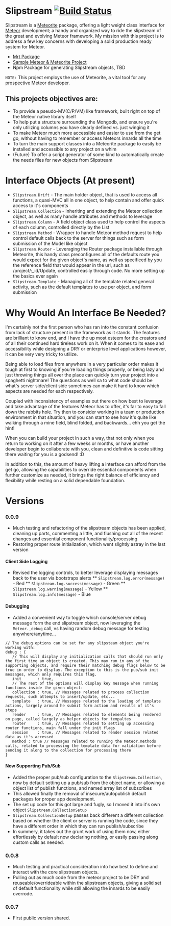 # Slipstream [![Build Status](https://travis-ci.org/kneath/kss.png)](https://travis-ci.org/blitzcodes/slipstream-mrt)

Slipstream is a [Meteorite](https://github.com/oortcloud/meteorite) package, offering a light weight class interface for [Meteor](http://meteor.com/) development; a handy and organized way to ride the slipstream of the great and evolving Meteor framework. My mission with this project is to address a few key concerns with developing a solid production ready system for Meteor.

* [Mrt Package](https://github.com/blitzcodes/slipstream-mrt)
* [Sample Meteor & Meteorite Project](https://github.com/blitzcodes/slipstream-prj)
* Npm Package for generating Slipstream objects, TBD

`NOTE:` This project employs the use of Meteorite, a vital tool for any prospective Meteor developer.

## This projects objectives are:

* To provide a pseudo-MV(C/P/VM) like framework, built right on top of the Meteor native library itself
* To help put a structure surrounding the Mongodb, and ensure you're only utilizing columns you have clearly defined vs. just winging it
* To make Meteor much more accessible and easier to use from the get go, without having to remember or access Meteors innards all the time
* To turn the main support classes into a Meteorite package to easily be installed and accessible to any project on a whim
* (Future) To offer a script generator of some kind to automatically create the needs files for new objects from Slipstream

# Interface Objects (At present)
* `Slipstream.Drift` - The main holder object, that is used to access all functions, a quasi-MVC all in one object, to help contain and offer quick access to it's components
* `Slipstream.Collection` - Inheriting and extending the Meteor collection object, as well as many handle attributes and methods to leverage
* `Slipstream.Column` - A field object class used to help control the aspects of each column, controlled directly by the List
* `Slipstream.Method` - Wrapper to handle Meteor method request to help control default calls back to the server for things such as form submission of the Model like object
* `Slipstream.Router` - Leveraging the Router package installable through Meteorite, this handy class preconfigures all of the defaults route you would expect for the given object's name, as well as specificed by you the reference field that would appear in the url, such as /project/:_id/Update, controlled easily through code. No more setting up the basics ever again
* `Slipstream.Template` - Managing all of the template related general activity, such as the default templates to use per object, and form submission

# Why Would An Interface Be Needed?
I'm certainly not the first person who has ran into the constant confusion from lack of structure present in the framework as it stands. The features are brilliant to know end, and I have the up most esteem for the creators and of all their continued hard tireless work on it.  When it comes to its ease and accessibility while designing a DRY or enterprise level applications however, it can be very very tricky to utilize.

Being able to load files from anywhere in a very particular order makes it tough at first to knowing if you're loading things properly, or being lazy and just throwing things all over the place can quickly turn your project into a spaghetti nightmare! The questions as well sa to what code should be what's server side/client side sometimes can make it hard to know which aspects are needed for each respectively.

Coupled with inconsistency of examples out there on how best to leverage and take advantage of the features Meteor has to offer, it's far to easy to fall down the rabbits hole.  Try then to consider working in a team or production environment in that situation, and you can start to see how it's quite like walking through a mine field, blind folded, and backwards... ehh you get the hint!

When you can build your project in such a way, that not only when you return to working on it after a few weeks or months, or have another developer begin to collaborate with you, clean and definitive is code sitting there waiting for you is a godsend! :D

In addition to this, the amount of heavy lifting a interface can afford from the get go, allowing the capabilities to override essential components when further customize as needed, it brings the right balance of efficiency and flexibility while resting on a solid dependable foundation.

# Versions
### 0.0.9
* Much testing and refactoring of the slipstream objects has been applied, cleaning up parts, commenting a little, and flushing out all of the recent changes and essential component functionality/processing
* Restoring proper route initialization, which went slightly astray in the last version
#### Client Side Logging
* Revised the logging controls, to better leverage displaying messages back to the user via bootstraps alerts
** `Slipstream.log.error(message)` - Red
** `Slipstream.log.success(message)` - Green
** `Slipstream.log.warning(message)` - Yellow
** `Slipstream.log.info(message)` - Blue
#### Debugging
* Added a convenient way to toggle which console/server debug message form the end slipstream object, now leveraging the `Meteor._debug` call, vs having random debug message for testing anywhere/anytime...
 ```
// The debug options can be set for any slipsteam object you're working with:
debug : {
	// This will display any initialization calls that should run only the first time an object is created. This may run in any of the supporting objects, and require their matching debug flags below to be true in order to display. The exception to this is the pub/sub init messages, which only requires this flag.
	init       : true,
	// The rest of the options will display key message when running functions inside the given object:
	collection : true, // Messages related to process collection requests, such attempts to insert/update, etc...
	template   : true, // Messages related to the loading of template actions, largely around he submit form action and results of it's steps
	render     : true, // Messages related to elements being rendered on page, called largely as helper objects for tempaltes
	router     : true, // Messages related to setting up accessing router functions, main fall under the init flags
	session    : true, // Messages related to render session related data as it's accessed
	method : true // Messages related to running the Meteor.methods calls, related to processing the template data for validation before sending it along to the collection for processing there
}
 ```
#### Now Supporting Pub/Sub
* Added the proper pub/sub configuration to the `Slipstream.Collection`, now by default setting up a pub/sub from the object name, or allowing a object list of publish functions, and named array list of subscribes
* This allowed finally the removal of insecure/autopublish default packages for proper app development.
* The set up code for this got large and fugly, so I moved it into it's own object `Slipstream.CollectionSetup`
* `Slipstream.CollectionSetup` passes back different a different collection based on whether the client or server is running the code, since they have a different order in which they can run publish/subscribe
* In summery, it takes out the grunt work of using them now, either effortlessly by default now declaring nothing, or easily passing along custom calls as needed.

### 0.0.8
* Much testing and practical consideration into how best to define and interact with the core slipstream objects.
* Pulling out as much code from the meteor project to be DRY and reuseable/overrideable within the slipstream objects, giving a solid set of default functionality while still allowing the innards to be easily overrode.

### 0.0.7
* First public version shared.
